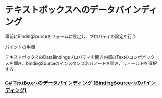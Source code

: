 # テキストボックスへのデータバインディング

事前にBindingSourceをフォームに設定し、プロパティの設定を行う

バインドの手順

テキストボックスのDataBindingsプロパティを開き内部のTextのコンボボックスを開き、bindingSourceのインスタンス名のノードを開き、フィールドを選択する。

### [C\# TextBoxへのデータバインディング (BindingSourceへのバインディング)](https://www.ipentec.com/document/csharp-database-bind-databinding-textbox-to-bindingsource)